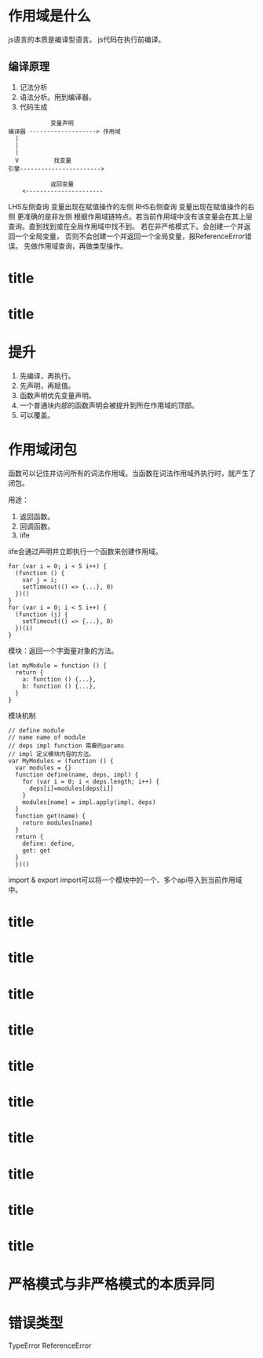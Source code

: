 # 作用域是什么

js语言的本质是编译型语言。
js代码在执行前编译。

## 编译原理
1. 记法分析
2. 语法分析。用到编译器。
3. 代码生成

```
            变量声明
编译器 -------------------> 作用域
  |
  |
  |
  V          找变量
引擎----------------------->

            返回变量
    <----------------------
```
LHS左侧查询 变量出现在赋值操作的左侧
RHS右侧查询 变量出现在赋值操作的右侧 更准确的是非左侧
根据作用域链特点。若当前作用域中没有该变量会在其上层查询。直到找到或在全局作用域中找不到。
若在非严格模式下。会创建一个并返回一个全局变量，
否则不会创建一个并返回一个全局变量，报ReferenceError错误。
先做作用域查询，再做类型操作。

# title
# title
# 提升

1. 先编译，再执行。
2. 先声明，再赋值。
3. 函数声明优先变量声明。
4. 一个普通块内部的函数声明会被提升到所在作用域的顶部。
5. 可以覆盖。

# 作用域闭包

函数可以记住并访问所有的词法作用域。当函数在词法作用域外执行时，就产生了闭包。

用途：
1. 返回函数。
2. 回调函数。
3. iife

iife会通过声明并立即执行一个函数来创建作用域。

```
for (var i = 0; i < 5 i++) {
  (function () {
    var j = i;
    setTimeout(() => {...}, 0)
  })()
}
for (var i = 0; i < 5 i++) {
  (function (j) {
    setTimeout(() => {...}, 0)
  })(i)
}
```

模块：返回一个字面量对象的方法。
```
let myModule = function () {
  return {
    a: function () {...},
    b: function () {...},
  }
}
```
模块机制
```
// define module
// name name of module
// deps impl function 需要的params
// impl 定义模块内容的方法。
var MyModules = (function () {
  var modules = {}
  function define(name, deps, impl) {
    for (var i = 0; i < deps.length; i++) {
      deps[i]=modules[deps[i]]
    }
    modules[name] = impl.apply(impl, deps)
  }
  function get(name) {
    return modules[name]
  }
  return {
    define: define,
    get: get
  }
  })()
```
import & export
import可以将一个模块中的一个、多个api导入到当前作用域中。





# title
# title
# title
# title
# title
# title
# title
# title
# title
# title

# 严格模式与非严格模式的本质异同
# 错误类型
TypeError
ReferenceError